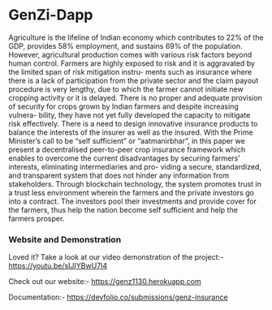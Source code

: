 # GenZi-Dapp

Agriculture is the lifeline of Indian economy which contributes to
22% of the GDP, provides 58% employment, and sustains 69% of the
population. However, agricultural production comes with various
risk factors beyond human control. Farmers are highly exposed to risk and it is aggravated by the limited span of risk mitigation instru-
ments such as insurance where there is a lack of participation from the private sector and the claim payout procedure is very lengthy,
due to which the farmer cannot initiate new cropping activity or it
is delayed. There is no proper and adequate provision of security for crops grown by Indian farmers and despite increasing vulnera-
bility, they have not yet fully developed the capacity to mitigate risk effectively. There is a need to design innovative insurance products
to balance the interests of the insurer as well as the insured. With
the Prime Minister’s call to be “self sufficient” or “aatmanirbhar”, in
this paper we present a decentralised peer-to-peer crop insurance
framework which enables to overcome the current disadvantages by securing farmers’ interests, eliminating intermediaries and pro-
viding a secure, standardized, and transparent system that does not hinder any information from stakeholders. Through blockchain
technology, the system promotes trust in a trust less environment
wherein the farmers and the private investors go into a contract.
The investors pool their investments and provide cover for the
farmers, thus help the nation become self sufficient and help the
farmers prosper.

### Website and Demonstration 
Loved it? Take a look at our video demonstration of the project:- 
https://youtu.be/sIJIYBwU7l4

Check out our website:-
https://genz1130.herokuapp.com

Documentation:-
https://devfolio.co/submissions/genz-insurance
